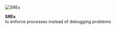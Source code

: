 ![SREs](/images/home/icon-wheel.svg)

**SREs** \
to enforce processes instead of debugging problems
